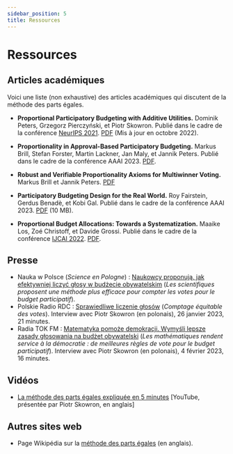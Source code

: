 ```yaml
---
sidebar_position: 5
title: Ressources
---
```


# Ressources

## Articles académiques

Voici une liste (non exhaustive) des articles académiques qui discutent de la méthode des parts égales.

* __Proportional Participatory Budgeting with Additive Utilities.__
Dominik Peters, Grzegorz Pierczyński, et Piotr Skowron. Publié dans le cadre de la conférence [NeurIPS 2021](https://proceedings.neurips.cc/paper/2021/hash/69f8ea31de0c00502b2ae571fbab1f95-Abstract.html). [PDF](https://arxiv.org/pdf/2008.13276.pdf) (Mis à jour en octobre 2022).

* __Proportionality in Approval-Based Participatory Budgeting.__
Markus Brill, Stefan Forster, Martin Lackner, Jan Maly, et Jannik Peters. Publié dans le cadre de la conférence AAAI 2023. [PDF](https://tubcloud.tu-berlin.de/s/RAM28cqMBgPowgp).

* __Robust and Verifiable Proportionality Axioms for Multiwinner Voting.__
Markus Brill et Jannik Peters. [PDF](https://arxiv.org/abs/2302.01989)

* __Participatory Budgeting Design for the Real World.__
Roy Fairstein, Gerdus Benadè, et Kobi Gal. Publié dans le cadre de la conférence AAAI 2023. [PDF](https://www.gerdusbenade.com/files/22_pb_stability.pdf) (10 MB).

* __Proportional Budget Allocations: Towards a Systematization.__
Maaike Los, Zoé Christoff, et Davide Grossi. Publié dans le cadre de la conférence [IJCAI 2022](https://ijcai-22.org/). [PDF](https://www.ijcai.org/proceedings/2022/0057.pdf).

## Presse

* Nauka w Polsce (*Science en Pologne*) : [Naukowcy proponują, jak efektywniej liczyć głosy w budżecie obywatelskim](https://naukawpolsce.pl/aktualnosci/news,95022,naukowcy-proponuja-jak-efektywniej-liczyc-glosy-w-budzecie-obywatelskim.html) (*Les scientifiques proposent une méthode plus efficace pour compter les votes pour le budget participatif*).
* Polskie Radio RDC : [Sprawiedliwe liczenie głosów](https://www.rdc.pl/podcast/popoludnie-radia-dla-ciebie_FCt8vL79UA9lmdeTkti3?episode=1mkWT9aSOyTf7lExhqYK&active_page=1) (*Comptage équitable des votes*). Interview avec Piotr Skowron (en polonais), 26 janvier 2023, 21 minutes.
* Radia TOK FM : [Matematyka pomoże demokracji. Wymyśli lepsze zasady głosowania na budżet obywatelski](https://audycje.tokfm.pl/podcast/135332,Matematyka-pomoze-demokracji-Wymysli-lepsze-zasady-glosowania-na-budzet-obywatelski) (*Les mathématiques rendent service à la démocratie : de meilleures règles de vote pour le budget participatif*). Interview avec Piotr Skowron (en polonais), 4 février 2023, 16 minutes.

## Vidéos

* [La méthode des parts égales expliquée en 5 minutes](https://www.youtube.com/watch?v=RYK3heBDKJ4) [YouTube, présentée par Piotr Skowron, en anglais]

## Autres sites web

* Page Wikipédia sur la [méthode des parts égales](https://en.wikipedia.org/wiki/Method_of_Equal_Shares) (en anglais).